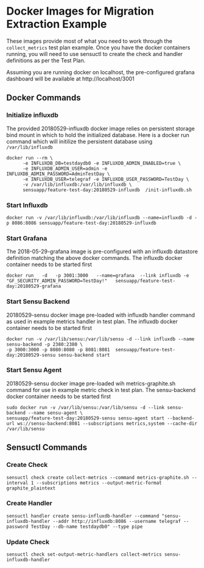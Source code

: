 # Docker Images for Migration Extraction Example
These images provide most of what you need to work through the `collect_metrics` test plan example. Once you have the docker containers running, you will need to use sensuctl to create the check and handler definitions as per the Test Plan.

Assuming you are running docker on localhost, the pre-configured grafana dashboard will be available at http://localhost/3001

## Docker Commands

###  Initialize influxdb
The provided 20180529-influxdb docker image relies on persistent storage bind mount in which to hold the initialized database.
Here is a docker run command which will initilize the persistent database using `/var/lib/influxdb`
```
docker run --rm \
      -e INFLUXDB_DB=testdaydb0 -e INFLUXDB_ADMIN_ENABLED=true \
      -e INFLUXDB_ADMIN_USER=admin -e INFLUXDB_ADMIN_PASSWORD=AdminTestDay \
      -e INFLUXDB_USER=telegraf -e INFLUXDB_USER_PASSWORD=TestDay \
      -v /var/lib/influxdb:/var/lib/influxdb \
      sensuapp/feature-test-day:20180529-influxdb  /init-influxdb.sh
```

### Start Influxdb

```
docker run -v /var/lib/influxdb:/var/lib/influxdb --name=influxdb -d -p 8086:8086 sensuapp/feature-test-day:20180529-influxdb
```

### Start Grafana
The 2018-05-29-grafana image is pre-configured with an influxdb datastore definition matching the above docker commands. The influxdb docker container needs to be started first

```
docker run   -d   -p 3001:3000   --name=grafana  --link influxdb -e "GF_SECURITY_ADMIN_PASSWORD=TestDay!"   sensuapp/feature-test-day:20180529-grafana
```


### Start Sensu Backend
20180529-sensu docker image pre-loaded with influxdb handler command as used in example metrics handler in test plan. The influxdb docker container needs to be started first
```
docker run -v /var/lib/sensu:/var/lib/sensu -d --link influxdb --name sensu-backend -p 2380:2380 \
-p 3000:3000 -p 8080:8080 -p 8081:8081  sensuapp/feature-test-day:20180529-sensu sensu-backend start
```

### Start Sensu Agent
20180529-sensu docker image pre-loaded wih metrics-graphite.sh command for use in example metric check in test plan. The sensu-backend docker container needs to be started first

```
sudo docker run -v /var/lib/sensu:/var/lib/sensu -d --link sensu-backend --name sensu-agent \
sensuapp/feature-test-day:20180529-sensu sensu-agent start --backend-url ws://sensu-backend:8081 --subscriptions metrics,system --cache-dir /var/lib/sensu
```
## Sensuctl Commands
### Create Check
```
sensuctl check create collect-metrics --command metrics-graphite.sh --interval 1 --subscriptions metrics --output-metric-format graphite_plaintext
```

### Create Handler
```
sensuctl handler create sensu-influxdb-handler --command "sensu-influxdb-handler --addr http://influxdb:8086 --username telegraf --password TestDay --db-name testdaydb0" --type pipe
```

### Update Check
```
sensuctl check set-output-metric-handlers collect-metrics sensu-influxdb-handler
```
